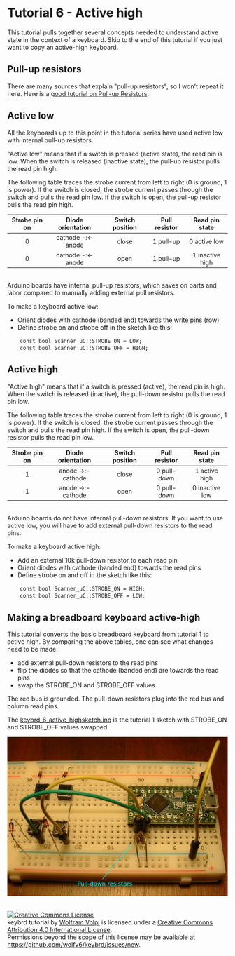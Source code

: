 Tutorial 6 - Active high
=========================
This tutorial pulls together several concepts needed to understand active state in the context of a keyboard.
Skip to the end of this tutorial if you just want to copy an active-high keyboard.

Pull-up resistors
-----------------
There are many sources that explain "pull-up resistors", so I won't repeat it here.
Here is a [good tutorial on Pull-up Resistors](https://learn.sparkfun.com/tutorials/pull-up-resistors/what-is-a-pull-up-resistor).

Active low
----------
All the keyboards up to this point in the tutorial series have used active low with internal pull-up resistors.

"Active low" means that if a switch is pressed (active state), the read pin is low.
When the switch is released (inactive state), the pull-up resistor pulls the read pin high.

The following table traces the strobe current from left to right (0 is ground, 1 is power).
If the switch is closed, the strobe current passes through the switch and pulls the read pin low.
If the switch is open, the pull-up resistor pulls the read pin high.
<br>

|Strobe pin on |  Diode orientation | Switch position | Pull resistor |  Read pin state |
|:------------:|:------------------:|:---------------:|:-------------:|:---------------:|
|       0      | cathode -:<- anode |     close       | 1  pull-up    | 0    active low |
|       0      | cathode -:<- anode |      open       | 1  pull-up    | 1 inactive high |
<br>
Arduino boards have internal pull-up resistors, which saves on parts and labor compared to manually adding external pull resistors.

To make a keyboard active low:
* Orient diodes with cathode (banded end) towards the write pins (row)
* Define strobe on and strobe off in the sketch like this:
```
    const bool Scanner_uC::STROBE_ON = LOW;
    const bool Scanner_uC::STROBE_OFF = HIGH;
```

Active high
-----------
"Active high" means that if a switch is pressed (active), the read pin is high.
When the switch is released (inactive), the pull-down resistor pulls the read pin low.

The following table traces the strobe current from left to right (0 is ground, 1 is power).
If the switch is closed, the strobe current passes through the switch and pulls the read pin high.
If the switch is open, the pull-down resistor pulls the read pin low.
<br>

|Strobe pin on |  Diode orientation | Switch position | Pull resistor |  Read pin state |
|:------------:|:------------------:|:---------------:|:-------------:|:---------------:|
|       1      | anode ->:- cathode |     close       |  0  pull-down | 1   active high |
|       1      | anode ->:- cathode |      open       |  0  pull-down | 0  inactive low |
<br>
Arduino boards do not have internal pull-down resistors.
If you want to use active low, you will have to add external pull-down resistors to the read pins.

To make a keyboard active high:
* Add an external 10k pull-down resistor to each read pin
* Orient diodes with cathode (banded end) towards the read pins
* Define strobe on and off in the sketch like this:
```
    const bool Scanner_uC::STROBE_ON = HIGH;
    const bool Scanner_uC::STROBE_OFF = LOW;
```

Making a breadboard keyboard active-high
----------------------------------------
This tutorial converts the basic breadboard keyboard from tutorial 1 to active high.
By comparing the above tables, one can see what changes need to be made:
* add external pull-down resistors to the read pins
* flip the diodes so that the cathode (banded end) are towards the read pins
* swap the STROBE_ON and STROBE_OFF values

The red bus is grounded.
The pull-down resistors plug into the red bus and column read pins.

The [keybrd_6_active_highsketch.ino](keybrd_6_active_high/keybrd_6_active_high.ino) is the tutorial 1 sketch with STROBE_ON and STROBE_OFF values swapped.

![pull_down_resistors.JPG](keybrd_6_active_high/pull_down_resistors.JPG "Active-high diodes and pull-down resistors")

<br>
<a rel="license" href="https://creativecommons.org/licenses/by/4.0/"><img alt="Creative Commons License" style="border-width:0" src="https://licensebuttons.net/l/by/4.0/88x31.png" /></a><br /><span xmlns:dct="http://purl.org/dc/terms/" property="dct:title">keybrd tutorial</span> by <a xmlns:cc="https://creativecommons.org/ns" href="https://github.com/wolfv6/keybrd" property="cc:attributionName" rel="cc:attributionURL">Wolfram Volpi</a> is licensed under a <a rel="license" href="https://creativecommons.org/licenses/by/4.0/">Creative Commons Attribution 4.0 International License</a>.<br />Permissions beyond the scope of this license may be available at <a xmlns:cc="https://creativecommons.org/ns" href="https://github.com/wolfv6/keybrd/issues/new" rel="cc:morePermissions">https://github.com/wolfv6/keybrd/issues/new</a>.
